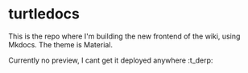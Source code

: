 # turtledocs

This is the repo where I'm building the new frontend of the wiki, using Mkdocs. The theme is Material.

Currently no preview, I cant get it deployed anywhere :t_derp:
